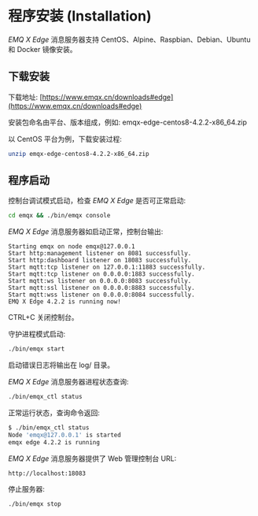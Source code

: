 # 程序安装 (Installation) 

*EMQ X Edge* 消息服务器支持 CentOS、Alpine、Raspbian、Debian、Ubuntu和 Docker 镜像安装。 

## 下载安装 

下载地址: [https://www.emqx.cn/downloads#edge](https://www.emqx.cn/downloads#edge)

安装包命名由平台、版本组成，例如: emqx-edge-centos8-4.2.2-x86_64.zip 

以 CentOS 平台为例，下载安装过程: 
```bash
unzip emqx-edge-centos8-4.2.2-x86_64.zip
```
## 程序启动 

控制台调试模式启动，检查 *EMQ X Edge* 是否可正常启动: 
```bash
cd emqx && ./bin/emqx console
```

*EMQ X Edge* 消息服务器如启动正常，控制台输出: 
```
Starting emqx on node emqx@127.0.0.1
Start http:management listener on 8081 successfully.
Start http:dashboard listener on 18083 successfully.
Start mqtt:tcp listener on 127.0.0.1:11883 successfully.
Start mqtt:tcp listener on 0.0.0.0:1883 successfully.
Start mqtt:ws listener on 0.0.0.0:8083 successfully.
Start mqtt:ssl listener on 0.0.0.0:8883 successfully.
Start mqtt:wss listener on 0.0.0.0:8084 successfully.
EMQ X Edge 4.2.2 is running now!
```

CTRL+C 关闭控制台。 

守护进程模式启动: 
```bash
./bin/emqx start
```

启动错误日志将输出在 log/ 目录。 

*EMQ X Edge* 消息服务器进程状态查询: 
```bash
./bin/emqx_ctl status
```

正常运行状态，查询命令返回: 
```bash
$ ./bin/emqx_ctl status
Node 'emqx@127.0.0.1' is started
emqx edge 4.2.2 is running
```

*EMQ X Edge* 消息服务器提供了 Web 管理控制台 URL: 
```
http://localhost:18083
```

停止服务器: 
```bash
./bin/emqx stop
```
